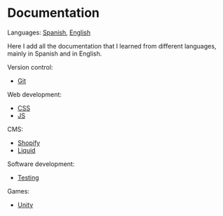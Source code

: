 # Documentation

Languages: [Spanish](https://github.com/danielmoreno58/documentation/tree/master/README.es.md), [English](https://github.com/danielmoreno58/documentation/tree/master/README.md)

Here I add all the documentation that I learned from different languages, mainly in Spanish and in English.

Version control:

* [Git](https://github.com/danielmoreno58/documentation/tree/master/Git)

Web development:

* [CSS](https://github.com/danielmoreno58/documentation/tree/master/CSS)
* [JS](https://github.com/danielmoreno58/documentation/tree/master/JS)

CMS:

* [Shopify](https://github.com/danielmoreno58/documentation/tree/master/Shopify)
* [Liquid](https://github.com/danielmoreno58/documentation/tree/master/Liquid)

Software development:

* [Testing](https://github.com/danielmoreno58/documentation/tree/master/Testing)

Games:

* [Unity](https://github.com/danielmoreno58/documentation/tree/master/Unity)